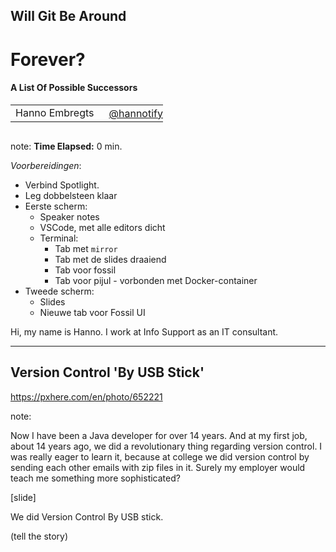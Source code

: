<h2>Will Git Be Around</h2>
<h1>Forever?</h1>
<h4>A List Of Possible Successors</h4>
<table>
    <tr>
        <td style="vertical-align: middle;">Hanno Embregts</td>
        <td style="text-align: right;"><img width="20%" data-src="img/icons/twitter-white.png" class="no-background"/></td>
        <td style="vertical-align: middle; padding: 0 0 0 0"><a href="https://www.twitter.com/hannotify">@hannotify</a></td>
    </tr>
</table>
<img data-src="img/logos/future-tech.png" width="15%" class="no-background"/>
<br/>

note:
**Time Elapsed:** 0 min.

*Voorbereidingen*:

* Verbind Spotlight.
* Leg dobbelsteen klaar
* Eerste scherm:
  * Speaker notes
  * VSCode, met alle editors dicht
  * Terminal:
    * Tab met `mirror`
    * Tab met de slides draaiend
    * Tab voor fossil
    * Tab voor pijul - vorbonden met Docker-container
* Tweede scherm:
  * Slides
  * Nieuwe tab voor Fossil UI

Hi, my name is Hanno. 
I work at Info Support as an IT consultant.

---

<!-- .slide: data-background="img/background/usb-sticks.jpg" data-background-color="black" data-background-opacity="0.3"-->

## Version Control 'By USB Stick' <!-- .element: class="fragment" -->

<https://pxhere.com/en/photo/652221> <!-- .element: class="attribution" -->

note:

Now I have been a Java developer for over 14 years.
And at my first job, about 14 years ago, we did a revolutionary thing regarding version control.
I was really eager to learn it, because at college we did version control by sending each other emails with zip files in it.
Surely my employer would teach me something more sophisticated?

[slide]

We did Version Control By USB stick.

(tell the story)
